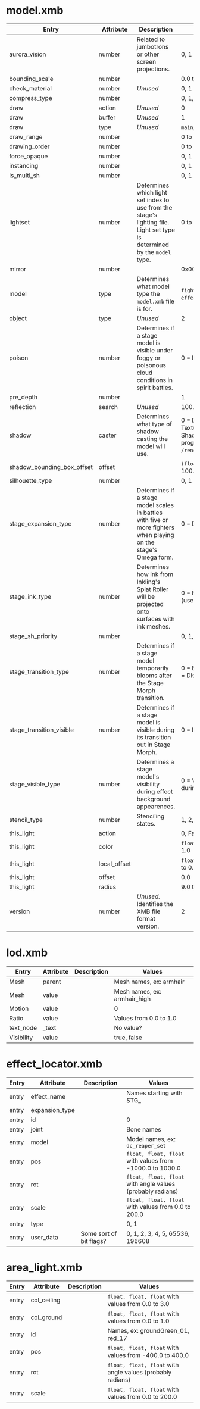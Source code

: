 # model.xmb
| Entry | Attribute | Description | Values |
| --- | --- | --- | --- |
| aurora_vision | number | Related to jumbotrons or other screen projections. | 0, 1 |
| bounding_scale | number | | 0.0 to 1000.0 |
| check_material | number | *Unused* | 0, 1 |
| compress_type | number | | 0, 1, 2, 4, 5 |
| draw | action | *Unused* | 0 |
| draw | buffer | *Unused* | 1 |
| draw | type | *Unused* | `main`, `normalmap` |
| draw_range | number | | 0 to 22 |
| drawing_order | number | | 0 to 255 |
| force_opaque | number | | 0, 1 |
| instancing | number | | 0, 1 |
| is_multi_sh | number | | 0, 1 |
| lightset | number | Determines which light set index to use from the stage's lighting file. Light set type is determined by the `model` type. | 0 to 15 |
| mirror | number | | 0x0000 |
| model | type | Determines what model type the `model.xmb` file is for. | `fighter`, `stage`, `effect`, `effect_main` (unused), `effect_near` (unused) |
| object | type | *Unused* | 2 |
| poison | number |  Determines if a stage model is visible under foggy or poisonous cloud conditions in spirit battles. | 0 = Invisible, 1 = Visible |
| pre_depth | number | | 1 |
| reflection | search | *Unused* | 100.0 |
| shadow | caster | Determines what type of shadow casting the model will use. | 0 = Disabled, 1 = Enabled, 2 = Enabled + Texture 0 Alpha Test, 3 = Shadow Only, 4 = Shadow Only + Texture 0 Alpha Test. Shadow programs listed in `/render/shader/nusampleeffectlibrary.nufxlb`. |
| shadow_bounding_box_offset | offset | | `(float, float, float)` with values from 9.0 to 100.0 |
| silhouette_type | number | | 0, 1 |
| stage_expansion_type | number | Determines if a stage model scales in battles with five or more fighters when playing on the stage's Omega form. | 0 = Default scale, 1 = 1.5x scale |
| stage_ink_type | number | Determines how ink from Inkling's Splat Roller will be projected onto surfaces with ink meshes. | 0 = Flat, 1 = ???, 2 = Overhanging, 3 = ??? (used in `s13_e` in poke_unova) |
| stage_sh_priority | number | | 0, 1, 2, 3, 4, 5 |
| stage_transition_type | number | Determines if a stage model temporarily blooms after the Stage Morph transition. | 0 = Enables bloom, 1 = ??? (identical to 0?), 2 = Disables bloom |
| stage_transition_visible | number | Determines if a stage model is visible during its transition out in Stage Morph. | 0 = Invisible, 1 = Visible |
| stage_visible_type | number | Determines a stage model's visibility during effect background appearences. | 0 = Visible, 1 = Invisible, 2 = Visible only during effect background appearances |
| stencil_type | number | Stenciling states. | 1, 2, 3, 4, 5, 6, 7, 8, 9, 10, 11, 12, 13, 14, 15 |
| this_light | action | | 0, False |
| this_light | color | | `float, float, float` with values from 0.0 to 1.0 |
| this_light | local_offset | | `float, float, float` with values from -100.0 to 0.0 |
| this_light | offset | | 0.0 |
| this_light | radius | | 9.0 to 100.0 |
| version | number | *Unused.* Identifies the XMB file format version. | 2 |

# lod.xmb
| Entry | Attribute | Description | Values |
| --- | --- | --- | --- |
| Mesh | parent | | Mesh names, ex: armhair |
| Mesh | value | | Mesh names, ex: armhair_high |
| Motion | value | | 0 |
| Ratio | value | | Values from 0.0 to 1.0 |
| text_node | _text | | No value? |
| Visibility | value | | true, false |

# effect_locator.xmb
| Entry | Attribute | Description | Values |
| --- | --- | --- | --- |
| entry | effect_name | | Names starting with STG_ |
| entry | expansion_type | | |
| entry | id | | 0 |
| entry | joint | | Bone names |
| entry | model | | Model names, ex: `dc_reaper_set` |
| entry | pos | | `float, float, float` with values from -1000.0 to 1000.0 |
| entry | rot | | `float, float, float` with angle values (probably radians) |
| entry | scale | | `float, float, float` with values from 0.0 to 200.0 |
| entry | type | | 0, 1 |
| entry | user_data | Some sort of bit flags? | 0, 1, 2, 3, 4, 5, 65536, 196608 |

# area_light.xmb
| Entry | Attribute | Description | Values |
| --- | --- | --- | --- |
| entry | col_ceiling | | `float, float, float` with values from 0.0 to 3.0 |
| entry | col_ground | | `float, float, float` with values from 0.0 to 1.0|
| entry | id | | Names, ex: groundGreen_01, red_17 |
| entry | pos | | `float, float, float` with values from -400.0 to 400.0 |
| entry | rot | | `float, float, float` with angle values (probably radians) |
| entry | scale | | `float, float, float` with values from 0.0 to 200.0 |
